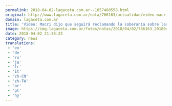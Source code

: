 ```yaml
---
permalink: 2018-04-02-lagaceta.com.ar--1657480558.html
original: http://www.lagaceta.com.ar/nota/766163/actualidad/video-macri-dijo-seguira-reclamando-soberania-sobre-islas-malvinas.html
domain: lagaceta.com.ar
title: 'Video: Macri dijo que seguirá reclamando la soberanía sobre las islas Malvinas'
image: https://img.lagaceta.com.ar/fotos/notas/2018/04/02/766163_20180402181343.jpg
date: 2018-04-02 21:38:23
category: news
translations: 
 - 'en'
 - 'de'
 - 'ru'
 - 'ja'
 - 'fr'
 - 'it'
 - 'zh-CN'
 - 'zh-TW'
 - 'ar'
 - 'pt'
 - 'hy'
---
```


